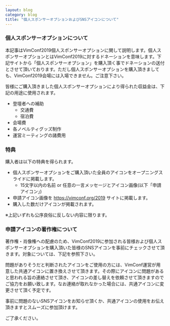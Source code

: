 ```yaml
---
layout: blog
category: blog
title: "個人スポンサーオプションおよびSNSアイコンについて"
---
```


### 個人スポンサーオプションについて

本記事はVimConf2019個人スポンサーオプションに関して説明します。個人スポンサーオプションとはVimConf2019に対するドネーションを意味します。下記サイトから「個人スポンサーオプション」を購入頂く事でドネーションの送付とさせて頂いております。ただし個人スポンサーオプションを購入頂きましても、VimConf2019会場には入場できません。ご注意下さい。

皆様にご購入頂きました個人スポンサーオプションにより得られた収益金は、下記の用途に使用されます。

- 登壇者への補助
    - 交通費
    - 宿泊費
- 会場費
- 各ノベルティグッズ制作
- 運営ミーティングの諸費用

### 特典

購入者は以下の特典を得られます。

- 個人スポンサーオプションをご購入頂いた全員のアイコンをオープニングスライドに掲載します。
    - 15文字以内の名前 or 任意の一言メッセージとアイコン画像(以下「申請アイコン」)
- 申請アイコン画像を https://vimconf.org/2019 サイトに掲載します。
- 購入した数だけアイコンが掲載されます。

※上記いずれも公序良俗に反しない内容に限ります。

### 申請アイコンの著作権について

著作権・肖像権への配慮のため、VimConf2019に参加される皆様および個人スポンサーオプションを購入頂いた皆様のSNSアイコンを事前にチェックさせて頂きます。対象については、下記を参照下さい。

問題がありそうだと判断されたアイコンをご使用の方には、VimConf運営が用意した共通アイコンに置き換えさせて頂きます。その際にアイコンに問題があると思われる旨の連絡させて頂き、アイコンの差し替えを依頼させて頂きますのでご協力をお願い致します。なお連絡が取れなかった場合には、共通アイコンに変更させて頂く予定です。

事前に問題のないSNSアイコンをお知らせ頂くか、共通アイコンの使用をお伝え頂きますとスムーズに参加頂けます。

ご了承ください。
